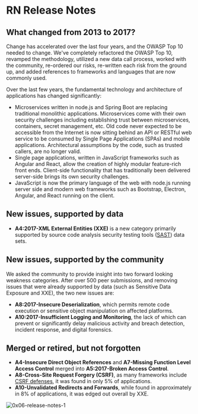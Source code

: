 # RN Release Notes

## What changed from 2013 to 2017?

Change has accelerated over the last four years, and the OWASP Top 10 needed to change. We've completely refactored the OWASP Top 10, revamped the methodology, utilized a new data call process, worked with the community, re-ordered our risks, re-written each risk from the ground up, and added references to frameworks and languages that are now commonly used.

Over the last few years, the fundamental technology and architecture of applications has changed significantly:

- Microservices written in node.js and Spring Boot are replacing traditional monolithic applications. Microservices come with their own security challenges including establishing trust between microservices, containers, secret management, etc. Old code never expected to be accessible from the Internet is now sitting behind an API or RESTful web service to be consumed by Single Page Applications (SPAs) and mobile applications. Architectural assumptions by the code, such as trusted callers, are no longer valid.
- Single page applications, written in JavaScript frameworks such as Angular and React, allow the creation of highly modular feature-rich front ends. Client-side functionality that has traditionally been delivered server-side brings its own security challenges.
- JavaScript is now the primary language of the web with node.js running server side and modern web frameworks such as Bootstrap, Electron, Angular, and React running on the client.

## New issues, supported by data

- **A4:2017-XML External Entities (XXE)** is a new category primarily supported by source code analysis security testing tools ([SAST](https://owasp.org/www-community/Source_Code_Analysis_Tools)) data sets.

## New issues, supported by the community

We asked the community to provide insight into two forward looking weakness categories. After over 500 peer submissions, and removing issues that were already supported by data (such as Sensitive Data Exposure and XXE), the two new issues are: 

- **A8:2017-Insecure Deserialization**, which permits remote code execution or sensitive object manipulation on affected platforms.
- **A10:2017-Insufficient Logging and Monitoring**, the lack of which can prevent or significantly delay malicious activity and breach detection, incident response, and digital forensics.

## Merged or retired, but not forgotten

- **A4-Insecure Direct Object References** and **A7-Missing Function Level Access Control** merged into **A5:2017-Broken Access Control**.
- **A8-Cross-Site Request Forgery (CSRF)**, as many frameworks include [CSRF defenses](https://cheatsheetseries.owasp.org/cheatsheets/Cross-Site_Request_Forgery_Prevention_Cheat_Sheet.html), it was found in only 5% of applications.
- **A10-Unvalidated Redirects and Forwards**, while found in approximately in 8% of applications, it was edged out overall by XXE.

![0x06-release-notes-1](images/0x06-release-notes-1.png)
